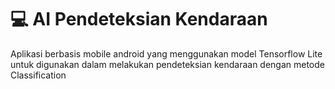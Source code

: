 # :computer: AI Pendeteksian Kendaraan

Aplikasi berbasis mobile android yang menggunakan model Tensorflow Lite untuk digunakan dalam melakukan pendeteksian kendaraan dengan metode Classification
